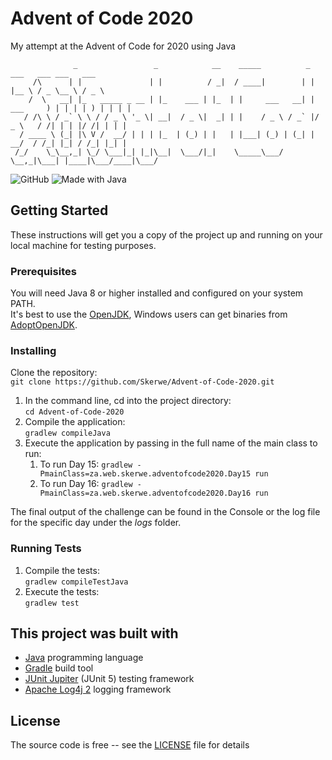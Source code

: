 # Advent of Code 2020

My attempt at the Advent of Code for 2020 using Java

```text
              _                 _            __    _____          _        ___   ___ ___   ___
     /\      | |               | |          / _|  / ____|        | |      |__ \ / _ \__ \ / _ \
    /  \   __| |_   _____ _ __ | |_    ___ | |_  | |     ___   __| | ___     ) | | | | ) | | | |
   / /\ \ / _` \ \ / / _ \ '_ \| __|  / _ \|  _| | |    / _ \ / _` |/ _ \   / /| | | |/ /| | | |
  / ____ \ (_| |\ V /  __/ | | | |_  | (_) | |   | |___| (_) | (_| |  __/  / /_| |_| / /_| |_| |
 /_/    \_\__,_| \_/ \___|_| |_|\__|  \___/|_|    \_____\___/ \__,_|\___| |____|\___/____|\___/
```

![GitHub](https://img.shields.io/github/license/Skerwe/Advent-of-Code-2020?style=for-the-badge)
![Made with Java](https://forthebadge.com/images/badges/made-with-java.svg)

## Getting Started

These instructions will get you a copy of the project up and running on your local machine for testing purposes.

### Prerequisites

You will need Java 8 or higher installed and configured on your system PATH.  
It's best to use the [OpenJDK][openjdk], Windows users can get binaries from [AdoptOpenJDK][adoptopenjdk].

### Installing

Clone the repository:  
`git clone https://github.com/Skerwe/Advent-of-Code-2020.git`

1. In the command line, cd into the project directory:  
    `cd Advent-of-Code-2020`
2. Compile the application:  
   `gradlew compileJava`
3. Execute the application by passing in the full name of the main class to run:
   1. To run Day 15: `gradlew -PmainClass=za.web.skerwe.adventofcode2020.Day15 run`
   2. To run Day 16: `gradlew -PmainClass=za.web.skerwe.adventofcode2020.Day16 run`

The final output of the challenge can be found in the Console or the log file for the specific day under the *logs* folder.

### Running Tests

1. Compile the tests:  
    `gradlew compileTestJava`
2. Execute the tests:  
    `gradlew test`

## This project was built with

- [Java](https://www.java.com/en/) programming language
- [Gradle][gradle] build tool
- [JUnit Jupiter][junit] (JUnit 5) testing framework
- [Apache Log4j 2](https://logging.apache.org/log4j/2.x/) logging framework

## License

The source code is free -- see the [LICENSE](LICENSE) file for details

[openjdk]: https://openjdk.java.net/
[adoptopenjdk]: https://adoptopenjdk.net/
[gradle]: https://gradle.org/
[junit]:  https://junit.org/junit5/
